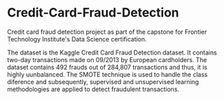 # Credit-Card-Fraud-Detection
Credit card fraud detection project as part of the capstone for Frontier Technology Institute's Data Science certification.

The dataset is the Kaggle Credit Card Fraud Detection dataset. It contains two-day transactions made on 09/2013 by European cardholders. The dataset contains 492 frauds out of 284,807 transactions and thus, it is highly uunbalanced.
The SMOTE technique is used to handle the class diference and subsequently, supervised and unsupervised learning methodologies are applied to detect fraudulent transactions.
